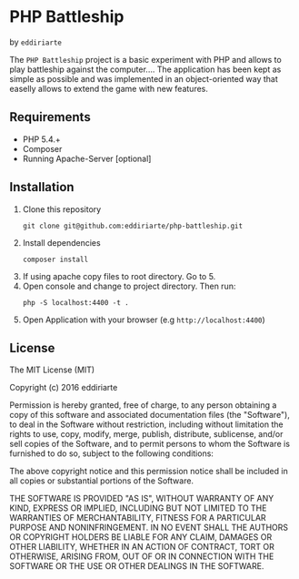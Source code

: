 PHP Battleship
==============

by ```eddiriarte```

The ```PHP Battleship``` project is a basic experiment with PHP and allows to play battleship against the computer....
The application has been kept as simple as possible and was implemented in an object-oriented way that easelly allows to extend the game with new features.

## Requirements

- PHP 5.4.+
- Composer
- Running Apache-Server [optional]

## Installation

1. Clone this repository
    ```
    git clone git@github.com:eddiriarte/php-battleship.git
    ```
2. Install dependencies
    ```
    composer install
    ```
3. If using apache copy files to root directory. Go to 5.
4. Open console and change to project directory. Then run:
    ```
    php -S localhost:4400 -t .
    ``` 
5. Open Application with your browser (e.g ```http://localhost:4400```)

## License

The MIT License (MIT)

Copyright (c) 2016 eddiriarte

Permission is hereby granted, free of charge, to any person obtaining a copy
of this software and associated documentation files (the "Software"), to deal
in the Software without restriction, including without limitation the rights
to use, copy, modify, merge, publish, distribute, sublicense, and/or sell
copies of the Software, and to permit persons to whom the Software is
furnished to do so, subject to the following conditions:

The above copyright notice and this permission notice shall be included in all
copies or substantial portions of the Software.

THE SOFTWARE IS PROVIDED "AS IS", WITHOUT WARRANTY OF ANY KIND, EXPRESS OR
IMPLIED, INCLUDING BUT NOT LIMITED TO THE WARRANTIES OF MERCHANTABILITY,
FITNESS FOR A PARTICULAR PURPOSE AND NONINFRINGEMENT. IN NO EVENT SHALL THE
AUTHORS OR COPYRIGHT HOLDERS BE LIABLE FOR ANY CLAIM, DAMAGES OR OTHER
LIABILITY, WHETHER IN AN ACTION OF CONTRACT, TORT OR OTHERWISE, ARISING FROM,
OUT OF OR IN CONNECTION WITH THE SOFTWARE OR THE USE OR OTHER DEALINGS IN THE
SOFTWARE.
